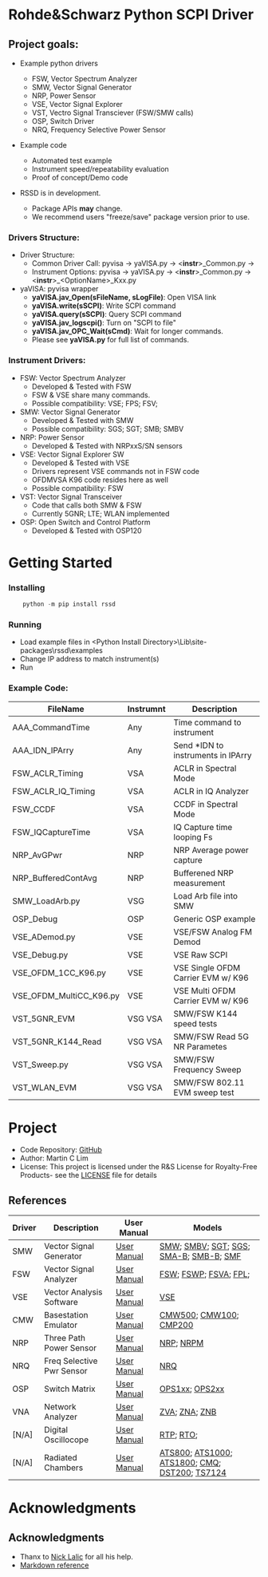 # Rohde&Schwarz Python SCPI Driver

## Project goals:

* Example python drivers
  * FSW, Vector Spectrum Analyzer
  * SMW, Vector Signal Generator
  * NRP, Power Sensor
  * VSE, Vector Signal Explorer
  * VST, Vectro Signal Transciever (FSW/SMW calls)
  * OSP, Switch Driver
  * NRQ, Frequency Selective Power Sensor

* Example code
  * Automated test example
  * Instrument speed/repeatability evaluation
  * Proof of concept/Demo code

* RSSD is in development.  
  - Package APIs **may** change. 
  - We recommend users "freeze/save" package version prior to use.

### Drivers Structure:

* Driver Structure:
  * Common Driver Call: pyvisa &rarr; yaVISA.py &rarr; &lt;**instr**&gt;\_Common.py &rarr;
  * Instrument Options: pyvisa &rarr; yaVISA.py &rarr; &lt;**instr**&gt;\_Common.py &rarr; &lt;**instr**&gt;\_&lt;OptionName&gt;\_Kxx.py
* yaVISA: pyvisa wrapper
  * **yaVISA.jav_Open(sFileName, sLogFile)**: Open VISA link
  * **yaVISA.write(sSCPI)**: Write SCPI command
  * **yaVISA.query(sSCPI)**: Query SCPI command
  * **yaVISA.jav_logscpi()**: Turn on "SCPI to file"
  * **yaVISA.jav_OPC_Wait(sCmd)**: Wait for longer commands.
  * Please see **yaVISA.py** for full list of commands.

### Instrument Drivers:

* FSW: Vector Spectrum Analyzer
  * Developed & Tested with FSW
  * FSW & VSE share many commands.
  * Possible compatibility: VSE; FPS; FSV;
* SMW: Vector Signal Generator
  * Developed & Tested with SMW
  * Possible compatibility: SGS; SGT; SMB; SMBV
* NRP: Power Sensor
  * Developed & Tested with NRPxxS/SN sensors
* VSE: Vector Signal Explorer SW
  * Developed & Tested with VSE
  * Drivers represent VSE commands not in FSW code
  * OFDMVSA K96 code resides here as well
  * Possible compatibility: FSW
* VST: Vector Signal Transceiver
  * Code that calls both SMW & FSW
  * Currently 5GNR; LTE; WLAN implemented
* OSP: Open Switch and Control Platform
  * Developed & Tested with OSP120

# Getting Started

### Installing

```python
    python -m pip install rssd
```

### Running

* Load example files in &lt;Python Install Directory&gt;\Lib\site-packages\rssd\examples
* Change IP address to match instrument(s)
* Run

### Example Code:

FileName                | Instrumnt | Description                       
------------------------|-----------|------------------------------------
AAA_CommandTime         | Any       | Time command to instrument
AAA_IDN_IPArry          | Any       | Send *IDN to instruments in IPArry
FSW_ACLR_Timing         | VSA       | ACLR in Spectral Mode              
FSW_ACLR_IQ_Timing      | VSA       | ACLR in IQ Analyzer                
FSW_CCDF                | VSA       | CCDF in Spectral Mode              
FSW_IQCaptureTime       | VSA       | IQ Capture time looping Fs         
NRP_AvGPwr              | NRP       | NRP Average power capture
NRP_BufferedContAvg     | NRP       | Bufferened NRP measurement         
SMW_LoadArb.py          | VSG       | Load Arb file into SMW             
OSP_Debug               | OSP       | Generic OSP example                
VSE_ADemod.py           | VSE       | VSE/FSW Analog FM Demod            
VSE_Debug.py            | VSE       | VSE Raw SCPI                       
VSE_OFDM_1CC_K96.py     | VSE       | VSE Single OFDM Carrier EVM w/ K96 
VSE_OFDM_MultiCC_K96.py | VSE       | VSE Multi  OFDM Carrier EVM w/ K96 
VST_5GNR_EVM            | VSG VSA   | SMW/FSW K144 speed tests           
VST_5GNR_K144_Read      | VSG VSA   | SMW/FSW Read 5G NR Parametes       
VST_Sweep.py            | VSG VSA   | SMW/FSW Frequency Sweep            
VST_WLAN_EVM            | VSG VSA   | SMW/FSW 802.11 EVM sweep test      

# Project 

* Code Repository: [GitHub](https://github.com/mclim9/rssd) 
* Author: Martin C Lim
* License: This project is licensed under the R&S License for Royalty-Free Products- see the [LICENSE](LICENSE.txt) file for details

## References

Driver     | Description | User Manual | Models 
-----------|-------------|-------------|--------------
SMW | Vector Signal Generator   | [User Manual](https://www.rohde-schwarz.com/us/search_63238.html?term=smw+vector+user+manual&sort=relevance) | [SMW](https://www.rohde-schwarz.com/us/product/smw200a); [SMBV](https://www.rohde-schwarz.com/us/product/smbv100b); [SGT](https://www.rohde-schwarz.com/us/product/sgt100A); [SGS](https://www.rohde-schwarz.com/us/product/sgs100A); [SMA-B](https://www.rohde-schwarz.com/us/product/sma100b); [SMB-B](https://www.rohde-schwarz.com/us/product/smb100b); [SMF](https://www.rohde-schwarz.com/us/product/smf100a) | 
FSW | Vector Signal Analyzer    | [User Manual](https://www.rohde-schwarz.com/us/search_63238.html?term=FSW+user+manual&sort=relevance) | [FSW](https://www.rohde-schwarz.com/us/product/fsw); [FSWP](https://www.rohde-schwarz.com/us/product/fswp); [FSVA](https://www.rohde-schwarz.com/us/product/fsva); [FPL](https://www.rohde-schwarz.com/us/product/fpl1000); 
VSE | Vector Analysis Software  | [User Manual](https://www.rohde-schwarz.com/us/search_63238.html?term=vse+base+user+manual) | [VSE](https://www.rohde-schwarz.com/us/product/vse)
CMW | Basestation Emulator      | [User Manual](https://www.rohde-schwarz.com/us/search_63238.html?term=cmw+user+manual) | [CMW500](https://www.rohde-schwarz.com/us/product/CMW500); [CMW100](https://www.rohde-schwarz.com/us/product/CMW100); [CMP200](https://www.rohde-schwarz.com/us/product/CMP200)
NRP | Three Path Power Sensor   | [User Manual](https://www.rohde-schwarz.com/us/search_63238.html?term=nrp_s_sn+user+manual) | [NRP](https://www.rohde-schwarz.com/us/product/nrp_s_sn); [NRPM](https://www.rohde-schwarz.com/us/product/nrpm)
NRQ | Freq Selective Pwr Sensor | [User Manual](https://www.rohde-schwarz.com/us/manual/nrq6/) | [NRQ](https://www.rohde-schwarz.com/us/product/nrq6)
OSP | Switch Matrix             | [User Manual](https://www.rohde-schwarz.com/us/manual/osp/) | [OPS1xx](https://www.rohde-schwarz.com/us/product/osp); [OPS2xx](https://www.rohde-schwarz.com/us/product/osp-n)
VNA | Network Analyzer          | [User Manual](https://www.rohde-schwarz.com/us/manual/zva/) | [ZVA](https://www.rohde-schwarz.com/us/product/zva); [ZNA](https://www.rohde-schwarz.com/us/product/zna); [ZNB](https://www.rohde-schwarz.com/us/product/ZNB)
[N/A] | Digital Oscillocope       | [User Manual](https://www.rohde-schwarz.com/us/manual/rtp/) | [RTP](https://www.rohde-schwarz.com/us/product/RTP); [RTO](https://www.rohde-schwarz.com/us/product/RTO); 
[N/A] | Radiated Chambers         | [User Manual](https://www.rohde-schwarz.com/us/manual/ATS1000/) |[ATS800](https://www.rohde-schwarz.com/us/product/ATS800); [ATS1000](https://www.rohde-schwarz.com/us/product/ATS1000); [ATS1800](https://www.rohde-schwarz.com/us/product/ATS1800); [CMQ](https://www.rohde-schwarz.com/us/product/CMQ100); [DST200](https://www.rohde-schwarz.com/us/product/DST200); [TS7124](https://www.rohde-schwarz.com/us/product/ts7124)

Acknowledgments
=====================================================================

## Acknowledgments
- Thanx to [Nick Lalic](https://pypi.org/project/rohdeschwarz/) for all his help.
- [Markdown reference](https://github.com/adam-p/markdown-here/wiki/Markdown-Cheatsheet)